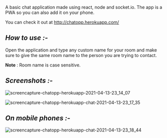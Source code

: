 A basic chat application made using react, node and socket.io. The app is a PWA so you can also add it on your phone. 

You can check it out at http://chatopp.herokuapp.com/

## ***How to use :-***

Open the application and type any custom name for your room and make sure to give the same room name to the person you are trying to contact.

**Note** : Room name is case sensitive.

## ***Screenshots :-***

![screencapture-chatopp-herokuapp-2021-04-13-23_14_07](https://user-images.githubusercontent.com/54510593/114598690-d1eb4a00-9caf-11eb-88d4-bad332db6fb9.png)

![screencapture-chatopp-herokuapp-chat-2021-04-13-23_17_35](https://user-images.githubusercontent.com/54510593/114598751-dfa0cf80-9caf-11eb-93b7-5693eb034720.png)

## ***On mobile phones :-***

![screencapture-chatopp-herokuapp-chat-2021-04-13-23_18_44](https://user-images.githubusercontent.com/54510593/114598762-e3345680-9caf-11eb-84e3-c898bd5c79ac.png)

